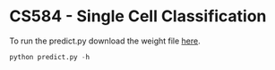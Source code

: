 # CS584 - Single Cell Classification

To run the predict.py download the weight file [here](https://drive.google.com/file/d/1VAXVC_aH9D1P-4n319qSw7ubXhE5WF5r/view?usp=sharing). 
```python
python predict.py -h
```
